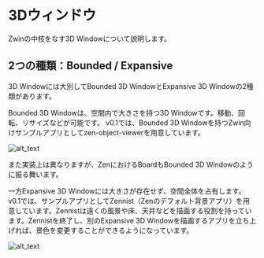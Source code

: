 # 3Dウィンドウ

Zwinの中核をなす3D Windowについて説明します。


## 2つの種類：Bounded / Expansive

3D Windowには大別してBounded 3D WindowとExpansive 3D Windowの2種類があります。

Bounded 3D Windowは、空間内で大きさを持つ3D Windowです。移動、回転、リサイズなどが可能です。
v0.1では、Bounded 3D Windowを持つZwin向けサンプルアプリとしてzen-object-viewerを用意しています。

![alt_text](image1.png "image_tooltip")

また実装上は異なりますが、ZenにおけるBoardもBounded 3D Windowのように振る舞います。

一方Expansive 3D Windowには大きさが存在せず、空間全体を占有します。v0.1では、サンプルアプリとしてZennist（Zenのデフォルト背景アプリ）を用意しています。Zennistは遠くの風景や床、天井などを描画する役割を持っています。Zennistを終了し、別のExpansive 3D Windowを描画するアプリを立ち上げれば、景色を変更することができるようになっています。

![alt_text](image2.png "image_tooltip")
